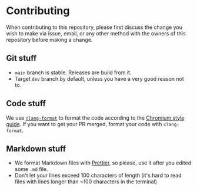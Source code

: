 # Contributing

When contributing to this repository, please first discuss the change you wish to make via
issue, email, or any other method with the owners of this repository before making a change.

## Git stuff

- `main` branch is stable. Releases are build from it.
- Target `dev` branch by default, unless you have a very good reason not to.

## Code stuff

We use [`clang-format`](https://clang.llvm.org/docs/ClangFormat.html) to format the code according to the
[Chromium style guide](https://chromium.googlesource.com/chromium/src/+/HEAD/styleguide/c++/c++.md).
If you want to get your PR merged, format your code with `clang-format`.

## Markdown stuff

- We format Markdown files with [Prettier](https://prettier.io/), so please, use it after you
  edited some `.md` file.
- Don't let your lines exceed 100 characters of length (it's hard to read files with lines longer than ~100
  characters in the terminal)
